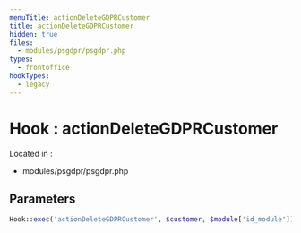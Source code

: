```yaml
---
menuTitle: actionDeleteGDPRCustomer
title: actionDeleteGDPRCustomer
hidden: true
files:
  - modules/psgdpr/psgdpr.php
types:
  - frontoffice
hookTypes:
  - legacy
---
```


# Hook : actionDeleteGDPRCustomer

Located in :

  - modules/psgdpr/psgdpr.php

## Parameters

```php
Hook::exec('actionDeleteGDPRCustomer', $customer, $module['id_module']);
```